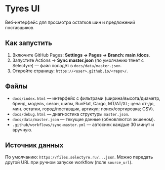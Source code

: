 # Tyres UI

Веб-интерфейс для просмотра остатков шин и предложений поставщиков.

## Как запустить
1. Включите GitHub Pages: **Settings → Pages → Branch: main /docs**.
2. Запустите Actions → **Sync master.json** (по умолчанию тянет с Selectyre) — файл попадёт в `docs/data/master.json`.
3. Откройте страницу: `https://<user>.github.io/<repo>/`.

## Файлы
- `docs/index.html` — интерфейс с фильтрами (ширина/высота/диаметр, бренд, модель, сезон, шипы, RunFlat, Cargo, MT/AT/XL; цена от-до, мин. остатки, город/поставщик, артикул; поиск/сортировка; CSV).
- `docs/debug.html` — диагностика структуры `master.json`.
- `docs/data/master.json` — текущие данные (обновляются экшеном).
- `.github/workflows/sync-master.yml` — автосинк каждые 30 минут и вручную.

## Источник данных
По умолчанию: `https://files.selectyre.ru/...json`. Можно передать другой URL при ручном запуске workflow (поле `source_url`).
